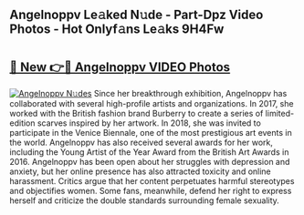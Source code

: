 ## Angelnoppv Le𝚊ked N𝚞de - Part-Dpz Video Photos - Hot Onlyf𝚊ns Le𝚊ks 9H4Fw

# <h2><a href="http://ac47850.deff.icu/?id=Angelnoppv">🔗 New 👉🔴 Angelnoppv VIDEO Photos</a></h2>

[![Angelnoppv N𝚞des](https://i.imgur.com/rIISA9y.gif)](http://ac47850.deff.icu/?id=Angelnoppv)
Since her breakthrough exhibition, Angelnoppv has collaborated with several high-profile artists and organizations. In 2017, she worked with the British fashion brand Burberry to create a series of limited-edition scarves inspired by her artwork. In 2018, she was invited to participate in the Venice Biennale, one of the most prestigious art events in the world. Angelnoppv has also received several awards for her work, including the Young Artist of the Year Award from the British Art Awards in 2016. Angelnoppv has been open about her struggles with depression and anxiety, but her online presence has also attracted toxicity and online harassment. Critics argue that her content perpetuates harmful stereotypes and objectifies women. Some fans, meanwhile, defend her right to express herself and criticize the double standards surrounding female sexuality.
